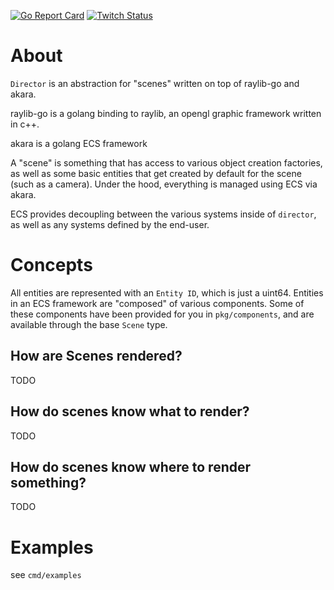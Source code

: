 [![Go Report Card](https://goreportcard.com/badge/github.com/Gravestench/Director)](https://goreportcard.com/report/github.com/Gravestench/Director)
[![Twitch Status](https://img.shields.io/twitch/status/gravestench_?style=social)](https://www.twitch.tv/gravestench_)

# About
`Director` is an abstraction for "scenes" written on top of raylib-go and akara.

raylib-go is a golang binding to raylib, an opengl graphic framework written in c++.

akara is a golang ECS framework

A "scene" is something that has access to various object creation factories, as well as some basic entities
that get created by default for the scene (such as a camera). Under the hood, everything is managed using ECS via akara.

ECS provides decoupling between the various systems inside of `director`, as well as any systems defined by the end-user.

# Concepts
All entities are represented with an `Entity ID`, which is just a uint64. Entities in an 
ECS framework are "composed" of various components. Some of these components have been
provided for you in `pkg/components`, and are available through the base `Scene` type.
 

## How are Scenes rendered?
TODO

## How do scenes know what to render?
TODO

## How do scenes know where to render something?
TODO

# Examples
see `cmd/examples` 
